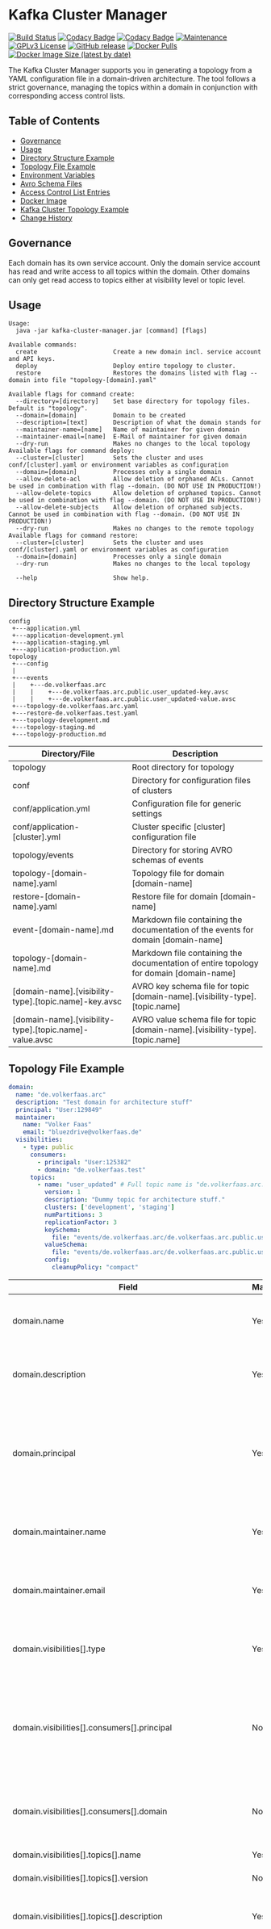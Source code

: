 # Kafka Cluster Manager

[![Build Status](https://travis-ci.com/Bluezdrive/kafka-cluster-manager.svg?branch=master)](https://travis-ci.com/Bluezdrive/kafka-cluster-manager)
[![Codacy Badge](https://app.codacy.com/project/badge/Grade/6c0e89ca8a24423db9e3f60d9d5c4019)](https://www.codacy.com/gh/Bluezdrive/kafka-cluster-manager/dashboard?utm_source=github.com&amp;utm_medium=referral&amp;utm_content=Bluezdrive/kafka-cluster-manager&amp;utm_campaign=Badge_Grade)
[![Codacy Badge](https://app.codacy.com/project/badge/Coverage/6c0e89ca8a24423db9e3f60d9d5c4019)](https://www.codacy.com/gh/Bluezdrive/kafka-cluster-manager/dashboard?utm_source=github.com&utm_medium=referral&utm_content=Bluezdrive/kafka-cluster-manager&utm_campaign=Badge_Coverage)
[![Maintenance](https://img.shields.io/badge/Maintained%3F-yes-green.svg)](https://gitHub.com/Bluezdrive/kafka-cluster-manager/graphs/commit-activity)
[![GPLv3 License](https://img.shields.io/badge/License-GPL%20v3-yellow.svg)](https://opensource.org/licenses/)
[![GitHub release](https://img.shields.io/github/release/Bluezdrive/kafka-cluster-manager.svg)](https://gitHub.com/Bluezdrive/kafka-cluster-manager/releases/)
[![Docker Pulls](https://img.shields.io/docker/pulls/bluezdrive/kafka-cluster-manager)](https://hub.docker.com/repository/docker/bluezdrive/kafka-cluster-manager)
[![Docker Image Size (latest by date)](https://img.shields.io/docker/image-size/bluezdrive/kafka-cluster-manager)](https://hub.docker.com/repository/docker/bluezdrive/kafka-cluster-manager)

The Kafka Cluster Manager supports you in generating a topology from a YAML configuration file in a domain-driven architecture. The tool follows a strict governance, managing the topics within a domain in conjunction with corresponding access control lists.

## Table of Contents
-   [Governance](#governance)
-   [Usage](#usage)
-   [Directory Structure Example](#directory-structure-example)
-   [Topology File Example](#topology-file-example)
-   [Environment Variables](#environment-variables)
-   [Avro Schema Files](#avro-schema-files)
-   [Access Control List Entries](#access-control-list-entries)
-   [Docker Image](#docker-image)
-   [Kafka Cluster Topology Example](https://github.com/Bluezdrive/kafka-cluster-topology)
-   [Change History](#change-history)

## Governance
Each domain has its own service account. Only the domain service account has read and write access to all topics within the domain. Other domains can only get read access to topics either at visibility level or topic level.

## Usage
```text
Usage:
  java -jar kafka-cluster-manager.jar [command] [flags]

Available commands:
  create                     Create a new domain incl. service account and API keys.
  deploy                     Deploy entire topology to cluster.
  restore                    Restores the domains listed with flag --domain into file "topology-[domain].yaml"

Available flags for command create:
  --directory=[directory]    Set base directory for topology files. Default is "topology".
  --domain=[domain]          Domain to be created
  --description=[text]       Description of what the domain stands for
  --maintainer-name=[name]   Name of maintainer for given domain
  --maintainer-email=[name]  E-Mail of maintainer for given domain
  --dry-run                  Makes no changes to the local topology
Available flags for command deploy:
  --cluster=[cluster]        Sets the cluster and uses conf/[cluster].yaml or environment variables as configuration
  --domain=[domain]          Processes only a single domain
  --allow-delete-acl         Allow deletion of orphaned ACLs. Cannot be used in combination with flag --domain. (DO NOT USE IN PRODUCTION!)
  --allow-delete-topics      Allow deletion of orphaned topics. Cannot be used in combination with flag --domain. (DO NOT USE IN PRODUCTION!)
  --allow-delete-subjects    Allow deletion of orphaned subjects. Cannot be used in combination with flag --domain. (DO NOT USE IN PRODUCTION!)
  --dry-run                  Makes no changes to the remote topology
Available flags for command restore:
  --cluster=[cluster]        Sets the cluster and uses conf/[cluster].yaml or environment variables as configuration
  --domain=[domain]          Processes only a single domain
  --dry-run                  Makes no changes to the local topology

  --help                     Show help.
```

## Directory Structure Example
```text
config
 +---application.yml
 +---application-development.yml
 +---application-staging.yml
 +---application-production.yml
topology
 +---config
 |    
 +---events
 |    +---de.volkerfaas.arc
 |    |    +---de.volkerfaas.arc.public.user_updated-key.avsc
 |    |    +---de.volkerfaas.arc.public.user_updated-value.avsc
 +---topology-de.volkerfaas.arc.yaml
 +---restore-de.volkerfaas.test.yaml
 +---topology-development.md
 +---topology-staging.md
 +---topology-production.md
```

| Directory/File                                          | Description                                                                            |
| ------------------------------------------------------- | -----------------------------------------------------------------------------          |
| topology                                                | Root directory for topology                                                            |
| conf                                                    | Directory for configuration files of clusters                                          |
| conf/application.yml                                    | Configuration file for generic settings                                                |
| conf/application-[cluster].yml                          | Cluster specific [cluster] configuration file                                          |
| topology/events                                         | Directory for storing AVRO schemas of events                                           |
| topology-[domain-name].yaml                             | Topology file for domain [domain-name]                                                 |
| restore-[domain-name].yaml                              | Restore file for domain [domain-name]                                                  |
| event-[domain-name].md                                  | Markdown file containing the documentation of the events for domain [domain-name]      |
| topology-[domain-name].md                               | Markdown file containing the documentation of entire topology for domain [domain-name] |
| [domain-name].[visibility-type].[topic.name]-key.avsc   | AVRO key schema file for topic [domain-name].[visibility-type].[topic.name]            |
| [domain-name].[visibility-type].[topic.name]-value.avsc | AVRO value schema file for topic [domain-name].[visibility-type].[topic.name]          |

## Topology File Example
```YAML
domain:
  name: "de.volkerfaas.arc"
  description: "Test domain for architecture stuff"
  principal: "User:129849"
  maintainer:
    name: "Volker Faas"
    email: "bluezdrive@volkerfaas.de"
  visibilities:
    - type: public
      consumers:
        - principal: "User:125382"
        - domain: "de.volkerfaas.test"
      topics:
        - name: "user_updated" # Full topic name is "de.volkerfaas.arc.public.user_updated"
          version: 1
          description: "Dummy topic for architecture stuff."
          clusters: ['development', 'staging']
          numPartitions: 3
          replicationFactor: 3
          keySchema:
            file: "events/de.volkerfaas.arc/de.volkerfaas.arc.public.user_updated-key.avsc"
          valueSchema:
            file: "events/de.volkerfaas.arc/de.volkerfaas.arc.public.user_updated-value.avsc"
          config:
            cleanupPolicy: "compact"
```

| Field                                                        | Mandatory | Value                          | Description                                                                                                      |
| ------------------------------------------------------------ | ----------| ------------------------------ |----------------------------------------------------------------------------------------------------------------- |
| domain.name                                                  | Yes       | ^([a-z]+)\.([a-z]+)\.([a-z]+)$ | Name of the domain described by this topology file                                                               |
| domain.description                                           | Yes       | string                         | Short description of what the domain stands for                                                                  |
| domain.principal                                             | Yes       | ^(User)+\:([0-9]+)*$           | Reference to service account for accessing topics at domain level in format "User:[service-account-id]"          |
| domain.maintainer.name                                       | Yes       | string                         | Name of person or team that maintains the domain                                                                 |
| domain.maintainer.email                                      | Yes       | email                          | E-Mail-Address of person or team that maintains the domain                                                       |
| domain.visibilities[].type                                   | Yes       | public, protected or private   | Topic visibility as one of public, protected or private                                                          |
| domain.visibilities[].consumers[].principal                  | No        | ^(User)+\:([0-9]+)*$           | Reference to service account for accessing topics at visibility level in format "User:[service-account-id]"      |
| domain.visibilities[].consumers[].domain                     | No        | ^([a-z]+)\.([a-z]+)\.([a-z]+)$ | Reference to domain for accessing topics at visibility level.                                                    |
| domain.visibilities[].topics[].name                          | Yes       | ^[a-z]+(_[a-z]+)*$             | Name of topic                                                                                                    |
| domain.visibilities[].topics[].version                       | No        | numeric                        | Version of topic                                                                                                 |
| domain.visibilities[].topics[].description                   | Yes       | string                         | Short description of what kind of events the topic handles                                                       |
| domain.visibilities[].topics[].clusters                      | No        | string                         | Clusters to deploy that topic. Matches to the cluster selected by the --cluster option                           |
| domain.visibilities[].topics[].numPartitions                 | Yes       | 1 - 20 (default 6)             | Number of partitions to be created for topic                                                                     |
| domain.visibilities[].topics[].replicationFactor             | No        | short (default 3)              | Number of partitions to be created for topic                                                                     |
| domain.visibilities[].topics[].keySchema.file                | No        | path                           | Relative path to the key schema file associated with the topic                                                   |
| domain.visibilities[].topics[].keySchema.type                | No        | AVRO, PROTOBUF or JSON         | Type of key schema                                                                                               |
| domain.visibilities[].topics[].keySchema.compatibilityMode   | No        | FORWARD_TRANSITIVE, FULL, etc. | Compatibility mode of key schema                                                                                 |
| domain.visibilities[].topics[].valueSchema.file              | Yes       | path                           | Relative path to the value schema file associated with the topic                                                 |
| domain.visibilities[].topics[].valueSchema.type              | No        | AVRO, PROTOBUF or JSON         | Type of value schema                                                                                             |
| domain.visibilities[].topics[].valueSchema.compatibilityMode | No        | FORWARD_TRANSITIVE, FULL, etc. | Compatibility mode of value schema                                                                               |
| domain.visibilities[].topics[].config                        | No        | key/value map                  | Configuration parameters in camelCase for topic                                                                  |
| domain.visibilities[].topics[].consumers[].principal         | No        | ^(User)+\:([0-9]+)*$           | Reference to service account for accessing topics at topic level in format "User:[service-account-id]"           |
| domain.visibilities[].topics[].consumers[].domain            | No        | ^([a-z]+)\.([a-z]+)\.([a-z]+)$ | Reference to domain for accessing topics at topic level.                                                         |

## Environment Variables
The variables can be used as environment variables as well as in a YAML property file.
| Variable                   | Description                                             |
| -------------------------  | ------------------------------------------------------- |
| BOOTSTRAP_SERVER           | Bootstrap server of Apache Kafka® cluster to connect to |
| CLUSTER_API_KEY            | API key for accessing cluster                           |
| CLUSTER_API_SECRET         | API secret for accessing cluster                        |
| SCHEMA_REGISTRY_URL        | URL to schema registry associated with cluster          |
| SCHEMA_REGISTRY_API_KEY    | API key for accessing the schema registry               |
| SCHEMA_REGISTRY_API_SECRET | API secret for accessing the schema registry            |

### YAML Property file
The YAML properties file must be saved in a subdirectory "config" to the Kafka Cluster Manager. It is always named "application-[cluster].yaml". The placeholder [cluster] references the name of the cluster to which the deployment is executed. This is used in the --cluster command line argument.

```YAML
BOOTSTRAP_SERVER: [host]:[port]
CLUSTER_API_KEY: [cluster_api_key]
CLUSTER_API_SECRET: [cluster_api_secret]
SCHEMA_REGISTRY_URL: https://[host]:[port]
SCHEMA_REGISTRY_API_KEY: [schema_registry_api_key]
SCHEMA_REGISTRY_API_SECRET: [schema_registry_api_sercret]
```

#### Encryption of values

If for some reason it becomes necessary to store the configuration file in a repository, then at least
credentials should be encrypted. The encryption is done with Jasypt. Individual values can be encrypted
by using the following command. 

```shell
mvn jasypt:encrypt-value -Djasypt.encryptor.password="[cluster]" -Djasypt.plugin.value="[value]"
```

### Local Cluster

Bootstrap server: "localhost: 9092"
Schema Registry URL: "http://localhost:8081"

## Avro Schema Files
Avro Schema files will always be stored in the subdirectory "events" in the respective directory for the domain.

## Access Control List Entries
In order to access an Apache Kafka® cluster with the Kafka Cluster Manager, the following permissions must 
be set for a service account so that the corresponding operations can be performed.

| Permission | Operation        | Resource | Name          | Type    |
| ---------- | ---------------- | -------- | ------------- | ------- |
| ALLOW      | CREATE           | CLUSTER  | kafka-cluster | LITERAL |
| ALLOW      | ALTER            | CLUSTER  | kafka-cluster | LITERAL |
| ALLOW      | DESCRIBE         | CLUSTER  | kafka-cluster | LITERAL |
| ALLOW      | ALTER            | TOPIC    | *             | LITERAL |
| ALLOW      | DELETE           | TOPIC    | *             | LITERAL |
| ALLOW      | ALTER_CONFIGS    | TOPIC    | *             | LITERAL |
| ALLOW      | DESCRIBE         | TOPIC    | *             | LITERAL |
| ALLOW      | DESCRIBE_CONFIGS | TOPIC    | *             | LITERAL |
| ALLOW      | DESCRIBE         | GROUP    | *             | LITERAL |

### Consumer and Producer Principal at Domain Level
The Kafka Cluster Manager sets the following ACL entries when a principal at domain level: 

| Permission | Operation        | Resource         | Name           | Type     |
| ---------- | ---------------- | ---------------- | -------------- | -------- |
| ALLOW      | DESCRIBE         | TOPIC            | [domain-name]. | PREFIXED |
| ALLOW      | READ             | TOPIC            | [domain-name]. | PREFIXED |
| ALLOW      | WRITE            | TOPIC            | [domain-name]. | PREFIXED |
| ALLOW      | WRITE            | TRANSACTIONAL_ID | [domain-name]. | PREFIXED |
| ALLOW      | IDEMPOTENT_WRITE | CLUSTER          | kafka-cluster  | LITERAL  |
| ALLOW      | READ             | GROUP            | [domain-name]. | PREFIXED |

### Consumer Principal at Visibility Level
The Kafka Cluster Manager sets the following ACL entries when a principal at visibility level:

| Permission | Operation        | Resource         | Name                             | Type     |
| ---------- | ---------------- | ---------------- | -------------------------------- | -------- |
| ALLOW      | READ             | GROUP            | [domain-name].[visibility-type]. | PREFIXED |
| ALLOW      | READ             | TOPIC            | [domain-name].[visibility-type]. | PREFIXED |
| ALLOW      | DESCRIBE         | TOPIC            | [domain-name].[visibility-type]. | PREFIXED |

### Consumer Principal at Topic Level
The Kafka Cluster Manager sets the following ACL entries when a principal at topic level:

| Permission | Operation        | Resource         | Name                                         | Type    |
| ---------- | ---------------- | ---------------- | -------------------------------------------- | ------- |
| ALLOW      | READ             | GROUP            | [domain-name].[visibility-type].[topic-name] | LITERAL |
| ALLOW      | READ             | TOPIC            | [domain-name].[visibility-type].[topic-name] | LITERAL |
| ALLOW      | DESCRIBE         | TOPIC            | [domain-name].[visibility-type].[topic-name] | LITERAL |

## Docker Image

The Kafka Cluster Manager is available as docker image from docker hub. Below you find a shell script that can be used to run the docker image.

```shell script
#!/bin/sh
docker run --name kafka-cluster-manager -v "$(pwd)/topology:/home/topology" -v "$(pwd)/conf:/home/conf" bluezdrive/kafka-cluster-manager:2.6 "$@"
docker rm /kafka-cluster-manager > /dev/null 2>&1
``` 

## Change History

### 2.6.2

-   Feature: Support for cleanupPolicy: "compact,delete"
-   Bugfix: Fixed test CreateNewTopic.testCreateNewTopic.

### 2.6.1

-   Reference domains as consumer
-   Bugfix: Update of documentation fails when domain doesn't have events

### 2.6

-   Added documentation file for events
-   Remove orphaned subjects from Schema Registry (do not use in production)
-   Introduced commands "create", "deploy" and "restore"
-   Added creating a new domain
-   Restructuring of configuration files to match spring profile concept 

### 2.5

-   Support local cluster

### 2.4

-   Write cluster specific documentation file

### 2.3

-   Added system exit code 2 for failed validations
-   Added system exit code 3 for illegal command line argument

### 2.2

-   Added validation for properties
-   Flag cluster is mandatory by now
-   Support for topic version

### 2.1

-   Validation of command line arguments

### 2.0.2

-   Fixed: Orphaned ACLs not printed in dry run.


### 2.0.1

-   Fixed: Get version of a not existing schema threw an exception.

### 2.0

-   Moved schema definition into own object for future extension.
-   Support for schema types Protobuf and JSON besides AVRO.
-   Support for compatibility mode of schema
-   Improved output
-   Removed field "cluster" and flag "--cluster=[cluster]" in favour of flag "--config=[config]"

### 1.1

-   Assign topics to clusters with topic field "cluster" and flag "--cluster=[cluster]"

### 1.0

-   Create topics
-   Increase partitions
-   Alter Configuration of a topic
-   Restore topology of a domain from the cluster
-   Support for multiple environments
-   Remove orphaned access control list entries at visibility and topic level (do not use in production)